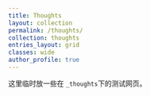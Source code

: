 ```yaml
---
title: Thoughts
layout: collection
permalink: /thoughts/
collection: thoughts
entries_layout: grid
classes: wide
author_profile: true
---
```


这里临时放一些在 `_thoughts`下的测试网页。
